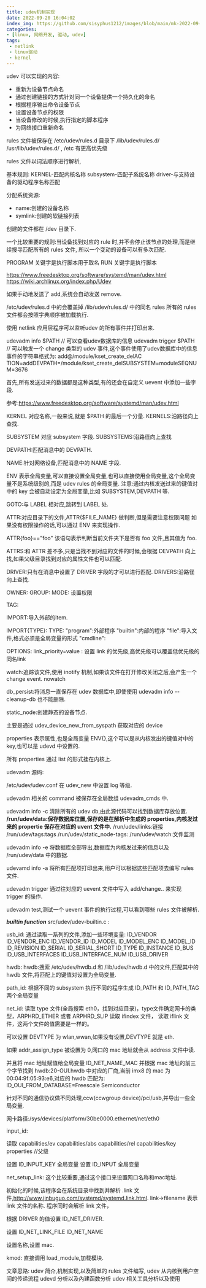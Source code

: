 ```yaml
---
title: udev机制实现
date: 2022-09-20 16:04:02
index_img: https://github.com/sisyphus1212/images/blob/main/mk-2022-09-20-23-08-10.png?raw=true
categories:
- [linux, 网络开发, 驱动, udev]
tags:
 - netlink
 - linux驱动
 - kernel
---
```

udev 可以实现的内容:

* 重新为设备节点命名
* 通过创建链接的方式针对同一个设备提供一个持久化的命名
* 根据程序输出命令设备节点
* 设置设备节点的权限
* 当设备修改的时候,执行指定的脚本程序
* 为网络接口重新命名

rules 文件被保存在 /etc/udev/rules.d 目录下
/lib/udev/rules.d/
/usr/lib/udev/rules.d/ , /etc 有更高优先级

rules 文件以词法顺序进行解析,

基本规则:
KERNEL-匹配内核名称
subsystem-匹配子系统名称
driver-与支持设备的驱动程序名称匹配

分配系统资源:

* name:创建的设备名称
* symlink:创建的软链接列表

创建的文件都在 /dev 目录下.

一个比较重要的规则:当设备找到对应的 rule 时,并不会停止该节点的处理,而是继续搜寻匹配所有的 rules 文件,
所以一个变动的设备可以有多次匹配.

PROGRAM 关键字是执行脚本用于取名
RUN     关键字是执行脚本

https://www.freedesktop.org/software/systemd/man/udev.html
https://wiki.archlinux.org/index.php/Udev

如果手动地发送了 add,系统会自动发送 remove.

/etc/udev/rules.d 中的会覆盖掉 /lib/udev/rules.d/ 中的同名 rules
所有的 rules 文件都会按照字典顺序被加载执行.

使用 netlink 应用层程序可以监听udev 的所有事件并打印出来.

udevadm info $PATH       // 可以查看udev数据库的信息
udevadm trigger $PATH    // 可以触发一个 change 类型的 udev 事件,这个事件使用了udev数据库中的信息
事件的字符串格式为:
add@/module/kset_create_delAC
TION=addDEVPATH=/module/kset_create_delSUBSYSTEM=moduleSEQNUM=3676

首先,所有发送过来的数据都是这种类型,有的还会在自定义 uevent 中添加一些字段.

参考:https://www.freedesktop.org/software/systemd/man/udev.html

KERNEL 对应名称,一般来说,就是 $PATH 的最后一个分量.
KERNELS:沿路径向上查找.

SUBSYSTEM 对应 subsystem 字段.
SUBSYSTEMS:沿路径向上查找

DEVPATH:匹配消息中的 DEVPATH.

NAME:针对网络设备,匹配消息中的 NAME 字段.

ENV 表示全局变量,可以直接设置全局变量,也可以直接使用全局变量,这个全局变量不是系统级别的,而是 udev rules 的全局变量.
注意:通过内核发送过来的键值对中的 key 会被自动设定为全局变量,比如 SUBSYSTEM,DEVPATH 等.

GOTO:与 LABEL 相对应,跳转到 LABEL 处.

ATTR:对应目录下的文件,ATTR{$FILE_NAME} 做判断,但是需要注意权限问题
如果没有权限操作的话,可以通过 ENV 来实现操作.

ATTR{foo}=="foo"  该语句表示判断当前文件夹下是否有 foo 文件,且其值为 foo.

ATTRS:和 ATTR 差不多,只是当找不到对应的文件的时候,会根据 DEVPATH 向上找,如果父级目录找到对应的属性文件也可以匹配.

DRIVER:只有在消息中设置了 DRIVER 字段的才可以进行匹配.
DRIVERS:沿路径向上查找.

OWNER:
GROUP:
MODE:  设置权限

TAG:

IMPORT:导入外部的item.

IMPORT{TYPE}:
TYPE:
"program":外部程序
"builtin":内部的程序
"file":导入文件,格式必须是全局变量的形式
"cmdline":

OPTIONS:
link_priority=value : 设置 link 的优先级,高优先级可以覆盖低优先级的同名link

watch:追踪该文件,使用 inotify 机制,如果该文件在打开修改关闭之后,会产生一个 change event.
nowatch

db_persist:将消息一直保存在 udev 数据库中,即使使用 udevadm info --cleanup-db 也不能删除.

static_node:创建静态的设备节点.

主要是通过 udev_device_new_from_syspath  获取对应的 device

properties 表示属性,也是全局变量 ENV{},这个可以是从内核发出的键值对中的 key,也可以是 udevd 中设置的.

所有 properties 通过 list 的形式挂在内核上.

udevadm 源码:

/etc/udev/udev.conf  在 udev_new 中设置 log 等级.

udevadm 相关的 command 被保存在全局数组 udevadm_cmds 中.

udevadm info -c 清除所有的 udev db,由此源代码可以找到数据库存放位置.
    **/run/udev/data:保存数据库位置,保存的是在解析中生成的 properties,内核发过来的 propertie 保存在对应的 uvent 文件中.**
    /run/udev/links:链接
    /run/udev/tags:tags
    /run/udev/static_node-tags:
    /run/udev/watch:文件监测

udevadm info -e 将数据库全部导出,数据库为内核发过来的信息以及 /run/udev/data 中的数据.

udevamd info -a 将所有匹配项打印出来,用户可以根据这些匹配项去编写 rules 文件.

udevadm trigger 通过往对应的 uevent 文件中写入 add/change.. 来实现 trigger 的操作.

udevadm test,测试一个 uevent 事件的执行过程,可以看到哪些 rules 文件被解析.

*******************************builtin function*******************************
src/udev/udev-builtin.c :

usb_id:
通过读取一系列的文件,添加一些环境变量:
ID_VENDOR  ID_VENDOR_ENC  ID_VENDOR_ID  ID_MODEL
ID_MODEL_ENC  ID_MODEL_ID  ID_REVISION  ID_SERIAL
ID_SERIAL_SHORT  ID_TYPE  ID_INSTANCE  ID_BUS
ID_USB_INTERFACES  ID_USB_INTERFACE_NUM  ID_USB_DRIVER

hwdb:
hwdb:搜索 /etc/udev/hwdb.d 和 /lib/udev/hwdb.d 中的文件,匹配其中的 hwdb 文件,将匹配上的键值对设置为全局变量.

path_id:
根据不同的 subsystem 执行不同的程序生成 ID_PATH 和 ID_PATH_TAG 两个全局变量

net_id:
读取 type 文件(全局搜索 eth0，找到对应目录)，type文件确定网卡的类型，ARPHRD_ETHER 或者 ARPHRD_SLIP
读取 ifindex 文件，
读取 iflink 文件，这两个文件的值需要是一样的。

可以设置 DEVTYPE 为 wlan,wwan,如果没有设置,DEVTYPE 就是 eth.

如果 addr_assign_type 被设置为 0,网口的 mac 地址就会从 address 文件中读.

并且将 mac 地址赋值给全局变量 ID_NET_NAME_MAC
并根据 mac 地址的前三个字节找到 hwdb:20-OUI.hwdb 中对应的厂商,当前 imx8 的 mac 为 00:04:9f:05:93:e6,对应的 hwdb 匹配为:
ID_OUI_FROM_DATABASE=Freescale Semiconductor

针对不同的通信协议做不同处理,ccw(ccwgroup device)/pci/usb,并导出一些全局变量.

网卡路径:/sys/devices/platform/30be0000.ethernet/net/eth0

input_id:

读取
capabilities/ev
capabilities/abs
capabilities/rel
capabilities/key
properties   //父级

设置 ID_INPUT_KEY 全局变量
设置 ID_INPUT 全局变量

net_setup_link:
这个比较重要,通过这个接口来设置网口名称和mac地址.

初始化的时候,该程序会在系统目录中找到并解析 .link 文件,http://www.jinbuguo.com/systemd/systemd.link.html.
link->filename 表示 link 文件的名称.
程序同时会解析 link 文件，

根据 DRIVER 的值设置 ID_NET_DRIVER.

设置 ID_NET_LINK_FILE ID_NET_NAME

设置名称,设置 mac.

kmod:
    直接调用 load_module,加载模块.

文章思路:
udev 简介,机制实现,以及简单的 rules 文件编写,
udev 从内核到用户空间的传递流程
udevd 分析以及內建函数分析
udev 相关工具分析以及使用
